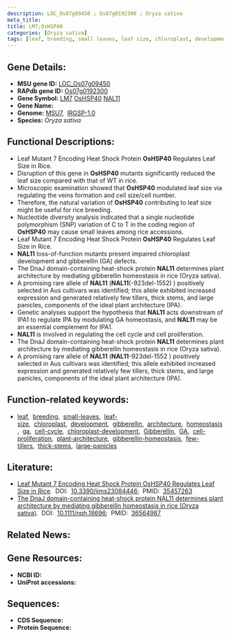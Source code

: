 ```yaml
---
description: LOC_Os07g09450 ; Os07g0192300 ; Oryza sativa
meta_title:
title: LM7;OsHSP40
categories: [Oryza sativa]
tags: [leaf, breeding, small leaves, leaf size, chloroplast, development, gibberellin, architecture, homeostasis, ga,  ga , cell cycle, chloroplast development, Gibberellin, GA, cell proliferation, plant architecture, gibberellin homeostasis, few tillers, thick stems, large panicles]
---
```


## Gene Details:
- **MSU gene ID:** [LOC_Os07g09450](http://rice.uga.edu/cgi-bin/ORF_infopage.cgi?orf=LOC_Os07g09450)  
- **RAPdb gene ID:** [Os07g0192300](https://rapdb.dna.affrc.go.jp/locus/?name=Os07g0192300)  
- **Gene Symbol:** <u>LM7</u>&nbsp;<u>OsHSP40</u>&nbsp;<u>NAL11</u>
- **Gene Name:**
- **Genome:**  [MSU7](http://rice.uga.edu/),&nbsp;&nbsp;[IRGSP-1.0](https://rapdb.dna.affrc.go.jp/download/irgsp1.html)
- **Species:** *Oryza sativa*

## Functional Descriptions:
   - Leaf Mutant 7 Encoding Heat Shock Protein **OsHSP40** Regulates Leaf Size in Rice.
   - Disruption of this gene in **OsHSP40** mutants significantly reduced the leaf size compared with that of WT in rice.
   - Microscopic examination showed that **OsHSP40** modulated leaf size via regulating the veins formation and cell size/cell number.
   - Therefore, the natural variation of **OsHSP40** contributing to leaf size might be useful for rice breeding.
   - Nucleotide diversity analysis indicated that a single nucleotide polymorphism (SNP) variation of C to T in the coding region of **OsHSP40** may cause small leaves among rice accessions.
   - Leaf Mutant 7 Encoding Heat Shock Protein **OsHSP40** Regulates Leaf Size in Rice.
   - **NAL11** loss-of-function mutants present impaired chloroplast development and gibberellin (GA) defects.
   - The DnaJ domain-containing heat-shock protein **NAL11** determines plant architecture by mediating gibberellin homeostasis in rice (Oryza sativa).
   - A promising rare allele of **NAL11** (**NAL11**(-923del-1552) ) positively selected in Aus cultivars was identified; this allele exhibited increased expression and generated relatively few tillers, thick stems, and large panicles, components of the ideal plant architecture (IPA).
   - Genetic analyses support the hypothesis that **NAL11** acts downstream of IPA1 to regulate IPA by modulating GA homeostasis, and **NAL11** may be an essential complement for IPA1.
   - **NAL11** is involved in regulating the cell cycle and cell proliferation.
   - The DnaJ domain-containing heat-shock protein **NAL11** determines plant architecture by mediating gibberellin homeostasis in rice (Oryza sativa).
   - A promising rare allele of **NAL11** (**NAL11**-923del-1552 ) positively selected in Aus cultivars was identified; this allele exhibited increased expression and generated relatively few tillers, thick stems, and large panicles, components of the ideal plant architecture (IPA).

## Function-related keywords:
   - [leaf](/tags/leaf/),&nbsp;&nbsp;[breeding](/tags/breeding/),&nbsp;&nbsp;[small-leaves](/tags/small-leaves/),&nbsp;&nbsp;[leaf-size](/tags/leaf-size/),&nbsp;&nbsp;[chloroplast](/tags/chloroplast/),&nbsp;&nbsp;[development](/tags/development/),&nbsp;&nbsp;[gibberellin](/tags/gibberellin/),&nbsp;&nbsp;[architecture](/tags/architecture/),&nbsp;&nbsp;[homeostasis](/tags/homeostasis/),&nbsp;&nbsp;[ga](/tags/ga/),&nbsp;&nbsp;[cell-cycle](/tags/cell-cycle/),&nbsp;&nbsp;[chloroplast-development](/tags/chloroplast-development/),&nbsp;&nbsp;[Gibberellin](/tags/Gibberellin/),&nbsp;&nbsp;[GA](/tags/GA/),&nbsp;&nbsp;[cell-proliferation](/tags/cell-proliferation/),&nbsp;&nbsp;[plant-architecture](/tags/plant-architecture/),&nbsp;&nbsp;[gibberellin-homeostasis](/tags/gibberellin-homeostasis/),&nbsp;&nbsp;[few-tillers](/tags/few-tillers/),&nbsp;&nbsp;[thick-stems](/tags/thick-stems/),&nbsp;&nbsp;[large-panicles](/tags/large-panicles/)

## Literature:
   - [Leaf Mutant 7 Encoding Heat Shock Protein OsHSP40 Regulates Leaf Size in Rice](https://www.doi.org/10.3390/ijms23084446).&nbsp;&nbsp;DOI:&nbsp;&nbsp;[10.3390/ijms23084446](https://www.doi.org/10.3390/ijms23084446);&nbsp;&nbsp;PMID:&nbsp;&nbsp;[35457263](https://pubmed.ncbi.nlm.nih.gov/35457263/)
   - [The DnaJ domain-containing heat-shock protein NAL11 determines plant architecture by mediating gibberellin homeostasis in rice (Oryza sativa)](https://www.doi.org/10.1111/nph.18696).&nbsp;&nbsp;DOI:&nbsp;&nbsp;[10.1111/nph.18696](https://www.doi.org/10.1111/nph.18696);&nbsp;&nbsp;PMID:&nbsp;&nbsp;[36564987](https://pubmed.ncbi.nlm.nih.gov/36564987/)

## Related News:

## Gene Resources:
- **NCBI ID:**  []()
- **UniProt accessions:** [](https://www.uniprot.org/uniprotkb//entry)

## Sequences:
- **CDS Sequence:**
- **Protein Sequence:**
